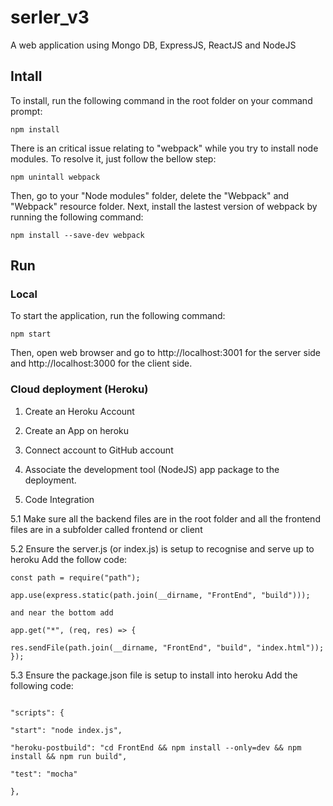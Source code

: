 # serler_v3
A web application using Mongo DB, ExpressJS, ReactJS and NodeJS

## Intall
To install, run the following command in the root folder on your command prompt:
```
npm install
```
There is an critical issue relating to "webpack" while you try to install node modules. To resolve it, just follow the bellow step:
```
npm unintall webpack
```
Then, go to your "Node modules" folder, delete the "Webpack" and "Webpack" resource folder.
Next, install the lastest version of webpack by running the following command:
```
npm install --save-dev webpack
```

## Run
### Local

To start the application, run the following command:
```
npm start
```
Then, open web browser and go to http://localhost:3001 for the server side and http://localhost:3000 for the client side.
### Cloud deployment (Heroku)
1. Create an Heroku Account  

2. Create an App on heroku

3. Connect account to GitHub account  

4. Associate the development tool (NodeJS) app package to the deployment.  

5. Code Integration  

5.1 Make sure all the backend files are in the root folder and all the frontend files are in a subfolder called frontend or client 

5.2 Ensure the server.js (or index.js) is setup to recognise and serve up to heroku Add the follow code:  

```
const path = require("path");  

app.use(express.static(path.join(__dirname, "FrontEnd", "build")));  

and near the bottom add  

app.get("*", (req, res) => {  

res.sendFile(path.join(__dirname, "FrontEnd", "build", "index.html")); });  
```

5.3 Ensure the package.json file is setup to install into heroku Add the following code: 
```

"scripts": {  

"start": "node index.js",  

"heroku-postbuild": "cd FrontEnd && npm install --only=dev && npm install && npm run build",  

"test": "mocha"  

}, 
```
